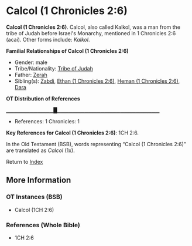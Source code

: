 # Calcol (1 Chronicles 2:6)
**Calcol (1 Chronicles 2:6)**. 
Calcol, also called Kalkol, was a man from the tribe of Judah before Israel's Monarchy, mentioned in 1 Chronicles 2:6 (acai). 
Other forms include: 
*Kalkol*. 




**Familial Relationships of Calcol (1 Chronicles 2:6)**


* Gender: male
* Tribe/Nationality: [Tribe of Judah](../../../groups/md/acai/Judah.md)
* Father: [Zerah](Zerah.3.md)
* Sibling(s): [Zabdi](Zabdi.md), [Ethan (1 Chronicles 2:6)](Ethan.2.md), [Heman (1 Chronicles 2:6)](Heman.2.md), [Dara](Dara.md)


**OT Distribution of References**

▁▁▁▁▁▁▁▁▁▁▁▁█▁▁▁▁▁▁▁▁▁▁▁▁▁▁▁▁▁▁▁▁▁▁▁▁▁▁
* References: 1 Chronicles: 1



**Key References for Calcol (1 Chronicles 2:6)**: 
1CH 2:6. 


In the Old Testament (BSB), words representing “Calcol (1 Chronicles 2:6)” are translated as 
*Calcol* (1x). 




Return to [Index](00-Index.md)

## More Information

### OT Instances (BSB)

* Calcol (1CH 2:6)



### References (Whole Bible)

* 1CH 2:6



